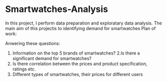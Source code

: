 # Smartwatches-Analysis
 In this project, I perform data preparation and exploratary data analysis.
The main aim of this projectis to identifying demand for smartwatches
Plan of work:

Anwering these questions:
1. Information on the top 5 brands of smartwatches?
2.Is there a significant demand for smartwatches?
3. Is there correlation between the prices and product specification, ratings etc.
4. Different types of smartwatches, their prices for different users

